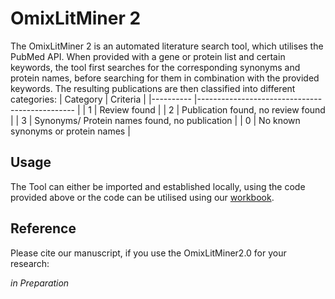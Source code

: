 # OmixLitMiner 2
The OmixLitMiner 2 is an automated literature search tool, which utilises the PubMed API. When provided with a gene or protein list and certain keywords, the tool first searches for the corresponding synonyms and protein names, before searching for them in combination with the provided keywords. 
The resulting publications are then classified into different categories:
| Category 	| Criteria                                      	|
|----------	|-----------------------------------------------	|
| 1        	| Review found                                  	|
| 2        	| Publication found, no review found            	|
| 3        	| Synonyms/ Protein names found, no publication 	|
| 0        	| No known synonyms or protein names            	|

## **Usage**
The Tool can either be imported and established locally, using the code provided above or the code can be utilised using our [workbook](https://colab.research.google.com/drive/1ddpAruLHSX75k1XK9Q1UUZ9sVFdWjp7K?usp=sharing).

## **Reference**
Please cite our manuscript, if you use the OmixLitMiner2.0 for your research:

*in Preparation*

